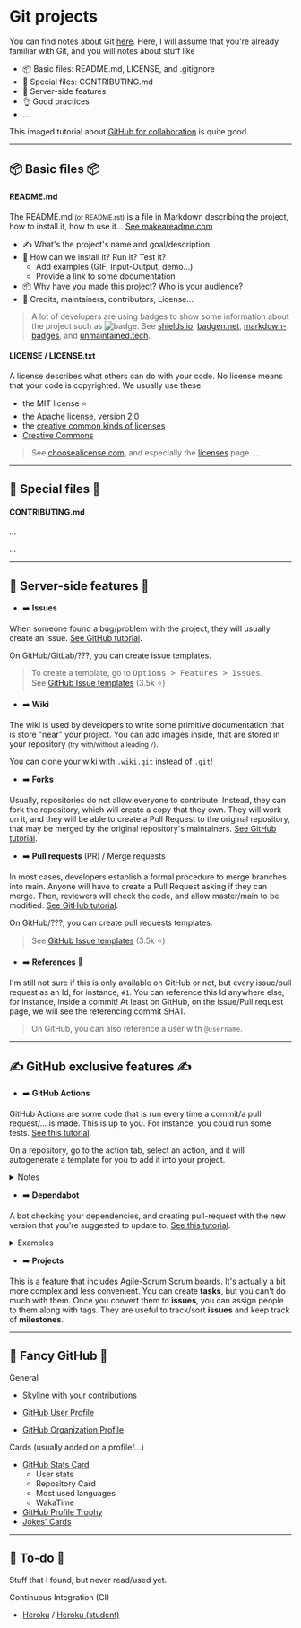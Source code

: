 # Git projects

<div class="row row-cols-md-2"><div>

You can find notes about Git [here](/it/dev/git/index.md). Here, I will assume that you're already familiar with Git, and you will notes about stuff like

* 📦 Basic files: README.md, LICENSE, and .gitignore
* 🍒 Special files: CONTRIBUTING.md
* 🏹 Server-side features
* 👌 Good practices
* ...
</div><div>

This imaged tutorial about [GitHub for collaboration](https://mozillascience.github.io/working-open-workshop/github_for_collaboration/) is quite good.
</div></div>

<hr class="sep-both">

## 📦 Basic files 📦

<div class="row row-cols-md-2 mt-3"><div>

#### README.md

The README.md <small>(or README.rst)</small> is a file in Markdown describing the project, how to install it, how to use it... [See makeareadme.com](https://www.makeareadme.com/)

* ✍️ What's the project's name and goal/description
* 🧸 How can we install it? Run it? Test it?
  * Add examples (GIF, Input-Output, demo...)
  * Provide a link to some documentation
* 📦 Why have you made this project? Who is your audience?
* 🌳 Credits, maintainers, contributors, License...

> A lot of developers are using badges to show some information about the project such as ![badge](https://img.shields.io/github/license/quentinra/blog.quentinra.dev). See [shields.io](https://shields.io/), [badgen.net](https://badgen.net/), [markdown-badges](https://github.com/Ileriayo/markdown-badges), and [unmaintained.tech](https://unmaintained.tech/).
</div><div>

#### LICENSE / LICENSE.txt

A license describes what others can do with your code. No license means that your code is copyrighted. We usually use these

* the MIT license ⭐
* the Apache license, version 2.0
* the [creative common kinds of licenses](https://creativecommons.org/)
* [Creative Commons](https://creativecommons.org/choose/)

> See [choosealicense.com](https://choosealicense.com/), and especially the [licenses](https://choosealicense.com/licenses/) page.
...
</div></div>

<hr class="sep-both">

## 🍒 Special files 🍒

<div class="row row-cols-md-2 mt-3"><div>

#### CONTRIBUTING.md

...
</div><div>

...
</div></div>

<hr class="sep-both">

## 🏹 Server-side features 🏹

<div class="row row-cols-md-2 mt-4"><div>

* ➡️ **Issues**

When someone found a bug/problem with the project, they will usually create an issue. [See GitHub tutorial](https://guides.github.com/features/issues/).

On GitHub/GitLab/???, you can create issue templates.

> To create a template, go to <kbd>Options > Features > Issues</kbd>.<br>
> See [GitHub Issue templates](https://github.com/stevemao/github-issue-templates) (3.5k ⭐)

* ➡️ **Wiki**

The wiki is used by developers to write some primitive documentation that is store "near" your project. You can add images inside, that are stored in your repository <small>(try with/without a leading `/`)</small>.

You can clone your wiki with `.wiki.git` instead of `.git`!

* ➡️ **Forks**

Usually, repositories do not allow everyone to contribute. Instead, they can fork the repository, which will create a copy that they own. They will work on it, and they will be able to create a Pull Request to the original repository, that may be merged by the original repository's maintainers. [See GitHub tutorial](https://docs.github.com/en/get-started/quickstart/fork-a-repo).
</div><div>

* ➡️ **Pull requests** (PR) / Merge requests

In most cases, developers establish a formal procedure to merge branches into main. Anyone will have to create a Pull Request asking if they can merge. Then, reviewers will check the code, and allow master/main to be modified. [See GitHub tutorial](https://docs.github.com/en/github/collaborating-with-issues-and-pull-requests/proposing-changes-to-your-work-with-pull-requests/creating-a-pull-request).

On GitHub/???, you can create pull requests templates.

> See [GitHub Issue templates](https://github.com/stevemao/github-issue-templates) (3.5k ⭐)

* ➡️ **References** 🏹

I'm still not sure if this is only available on GitHub or not, but every issue/pull request as an Id, for instance, `#1`. You can reference this Id anywhere else, for instance, inside a commit! At least on GitHub, on the issue/Pull request page, we will see the referencing commit SHA1.

> On GitHub, you can also reference a user with `@username`.

</div></div>

<hr class="sep-both">

## ✍️ GitHub exclusive features ✍️

<div class="row row-cols-md-2 mt-4"><div>

* ➡️ **GitHub Actions**

GitHub Actions are some code that is run every time a commit/a pull request/... is made. This is up to you. For instance, you could run some tests. [See this tutorial](https://docs.github.com/en/actions/quickstart).

On a repository, go to the action tab, select an action, and it will autogenerate a template for you to add it into your project.

<details class="details-e">
<summary>Notes</summary>

```yaml
# run a command
- run: git clone URL/repository.git other-repository-folder-name
```

Others

* [actions/setup-java](https://github.com/actions/setup-java): install Java
</details>
</div><div>

* ➡️ **Dependabot**

A bot checking your dependencies, and creating pull-request with the new version that you're suggested to update to. [See this tutorial](https://docs.github.com/en/code-security/dependabot/dependabot-version-updates/configuring-dependabot-version-updates#enabling-dependabot-version-updates).

<details class="details-e">
<summary>Examples</summary>

```yaml
version: 2
updates:
  - package-ecosystem: "gradle"
    directory: "/"
    schedule:
      interval: "daily"
```

```yaml
version: 2
updates:
  - package-ecosystem: "npm"
    directory: "/"
    schedule:
      interval: "daily"
      time: "13:00"
    open-pull-requests-limit: "99"
    versioning-strategy: "increase"
```
</details>

* ➡️ **Projects**

This is a feature that includes Agile-Scrum Scrum boards. It's actually a bit more complex and less convenient. You can create **tasks**, but you can't do much with them. Once you convert them to **issues**, you can assign people to them along with tags. They are useful to track/sort **issues** and keep track of **milestones**.
</div></div>

<hr class="sep-both">

## 🎉 Fancy GitHub 🎉

<div class="row row-cols-md-2 mt-4"><div>

General

* [Skyline with your contributions](https://skyline.github.com/)

* [GitHub User Profile](https://docs.github.com/en/account-and-profile/setting-up-and-managing-your-github-profile/customizing-your-profile/managing-your-profile-readme)

* [GitHub Organization Profile](https://github.blog/changelog/2021-09-14-readmes-for-organization-profiles/)

</div><div>

Cards (usually added on a profile/...)

* [GitHub Stats Card](https://github.com/anuraghazra/github-readme-stats)
  * User stats
  * Repository Card
  * Most used languages
  * WakaTime
* [GitHub Profile Trophy](https://github.com/ryo-ma/github-profile-trophy)
* [Jokes' Cards](https://readme-jokes.vercel.app/api)
</div></div>

<hr class="sep-both">

## 👻 To-do 👻

Stuff that I found, but never read/used yet.

<div class="row row-cols-md-2"><div>

Continuous Integration (CI)

* [Heroku](https://www.heroku.com/home) / [Heroku (student)](https://www.heroku.com/students)
</div><div>


</div></div>